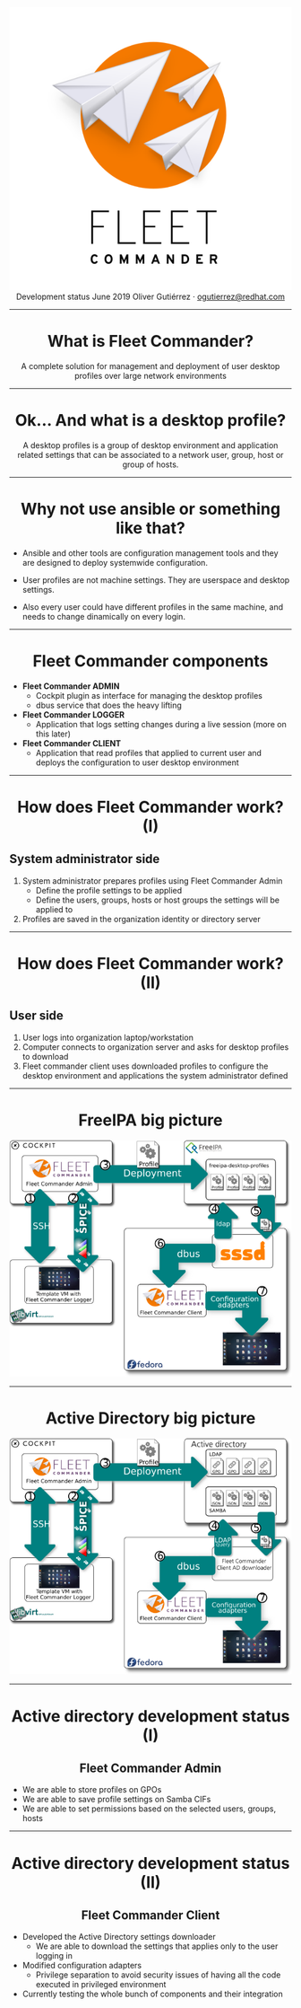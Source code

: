 <!-- $theme: default -->
<!-- $size: 16:9 -->
<!-- page_number: true -->

<center>

![Fleet Commander](images/logo.png)
Development status June 2019
Oliver Gutiérrez · ogutierrez@redhat.com

</center>

---

<center>

# What is Fleet Commander?

A complete solution for management and deployment of user desktop profiles over large network environments

</center>

---

<center>

# Ok... And what is a desktop profile?

A desktop profiles is a group of desktop environment and application related settings that can be associated to a network user, group, host or group of hosts.

</center>

---

<center>

# Why not use ansible or something like that?

</center>

* Ansible and other tools are configuration management tools and they are designed to deploy systemwide configuration.

* User profiles are not machine settings. They are userspace and desktop settings.

* Also every user could have different profiles in the same machine, and needs to change dinamically on every login.

---

<center>

# Fleet Commander components

</center>

* **Fleet Commander ADMIN**
    * Cockpit plugin as interface for managing the desktop profiles
    * dbus service that does the heavy lifting 
* **Fleet Commander LOGGER**
    * Application that logs setting changes during a live session (more on this later)
* **Fleet Commander CLIENT**
    * Application that read profiles that applied to current user and deploys the configuration to user desktop environment

---

<center>

# How does Fleet Commander work? (I)

</center>

## System administrator side
1. System administrator prepares profiles using Fleet Commander Admin
	* Define the profile settings to be applied
	* Define the users, groups, hosts or host groups the settings will be applied to
2. Profiles are saved in the organization identity or directory server


---

<center>

# How does Fleet Commander work? (II)

</center>

## User side
1. User logs into organization laptop/workstation
2. Computer connects to organization server and asks for desktop profiles to download
3. Fleet commander client uses downloaded profiles to configure the desktop environment and applications the system administrator defined


---

<center>

# FreeIPA big picture

![Fleet Commander](images/big-picture-fleet-commander-ipa.png)

</center>

---

<center>

# Active Directory big picture

![Fleet Commander](images/big-picture-fleet-commander-ad.png)

</center>

---

<center>

# Active directory development status (I)

## Fleet Commander Admin

</center>

* We are able to store profiles on GPOs
* We are able to save profile settings on Samba CIFs
* We are able to set permissions based on the selected users, groups, hosts

---

<center>

# Active directory development status (II)

## Fleet Commander Client

</center>

* Developed the Active Directory settings downloader
	* We are able to download the settings that applies only to the user logging in
* Modified configuration adapters
    * Privilege separation to avoid security issues of having all the code executed in privileged environment
* Currently testing the whole bunch of components and their integration